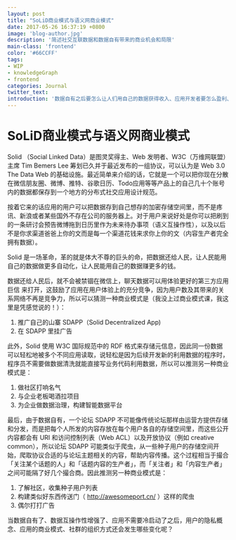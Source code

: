 ```yaml
---
layout: post
title: "SoLiD商业模式与语义网商业模式"
date: 2017-05-26 16:37:19 +0800
image: 'blog-author.jpg'
description: '简述社交互联数据和数据自有带来的商业机会和局限'
main-class: 'frontend'
color: '#66CCFF'
tags:
- WIP
- knowledgeGraph
- frontend
categories: Journal
twitter_text:
introduction: '数据自有之后要怎么让人们用自己的数据获得收入、应用开发者要怎么盈利、会有哪些新的机会出现在互联网上'
---
```

# SoLiD商业模式与语义网商业模式

Solid （Social Linked Data）是图灵奖得主、Web 发明者、W3C（万维网联盟）主席 Tim Bemers Lee 筹划已久并于最近发布的一组协议，可以认为是 Web 3.0 The Data Web 的基础设施。最近简单来介绍的话，它就是一个可以把你现在分散在微信朋友圈、微博、推特、谷歌日历、Todo应用等等产品上的自己几十个账号内的数据都保存到一个地方的分布式社交应用设计规范。

按着它来的话应用的用户可以把数据存到自己想存的加密存储空间里，而不是疼讯、新浪或者某些国外不存在公司的服务器上。对于用户来说好处是你可以把刷到的一条研讨会预告微博拖到日历里作为未来待办事项（语义互操作性），以及以后不是你求渠道爸爸上你的文而是每一个渠道花钱来求你上你的文（内容生产者完全拥有数据）。

Solid 是一场革命，革的就是体大不尊的巨头的命，把数据还给人民，让人民能用自己的数据做更多自动化，让人民能用自己的数据赚更多的钱。

数据还给人民后，就不会被禁锢在微信上，聊天数据可以用体验更好的第三方应用 巨信 来打开，这鼓励了应用在用户体验上的充分竞争，因为用户数及其带来的关系网络不再是竞争力，所以可以猜测一种商业模式是（我没上过商业模式课，我这里是凭感觉说的！）：

1. 推广自己的山寨 SDAPP（Solid Decentralized App)
2. 在 SDAPP 里挂广告

此外，Solid 使用 W3C 国际规范中的 RDF 格式来存储元信息，因此同一份数据可以轻松地被多个不同应用读取，说轻松是因为后续开发新的利用数据的程序时，程序员不需要做数据清洗就能直接写业务代码利用数据，所以可以推测另一种商业模式是：

1. 做社区打响名气
2. 与企业老板喝酒拉项目
3. 为企业做数据治理，构建智能数据平台

最后，由于数据自有，一个论坛 SDAPP 不可能像传统论坛那样由运营方提供存储和分发，而是把每个人所发的内容存放在每个用户各自的存储空间里，而这些公开内容都会有 URI 和访问控制列表（Web ACL）以及开放协议（例如 creative common），所以论坛 SDAPP 可能类似于爬虫，从一些种子用户的存储空间开始，爬取协议合适的与论坛主题相关的内容，帮助内容传播。这个过程相当于撮合「关注某个话题的人」和「话题内容的生产者」，而「关注者」和「内容生产者」之间可能隔了好几个撮合商。因此推测另一种商业模式是：

1. 了解社区，收集种子用户列表
2. 构建类似好东西传送门（ http://awesomeport.cn/ ）这样的爬虫
3. 偶尔打打广告

当数据自有了、数据互操作性增强了、应用不需要冷启动了之后，用户的隐私概念、应用的商业模式、社群的组织方式还会发生哪些变化呢？

